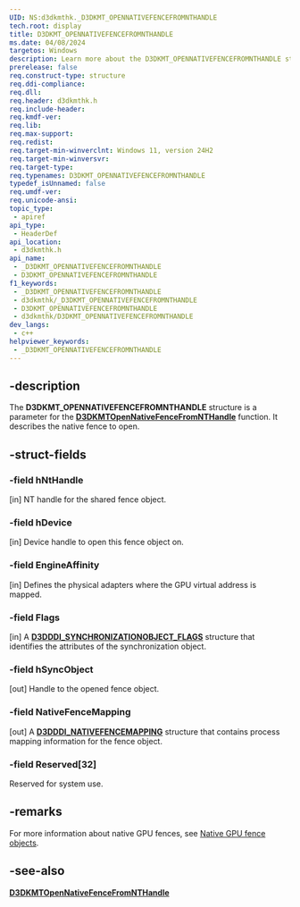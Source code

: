 ```yaml
---
UID: NS:d3dkmthk._D3DKMT_OPENNATIVEFENCEFROMNTHANDLE
tech.root: display
title: D3DKMT_OPENNATIVEFENCEFROMNTHANDLE
ms.date: 04/08/2024
targetos: Windows
description: Learn more about the D3DKMT_OPENNATIVEFENCEFROMNTHANDLE structure.
prerelease: false
req.construct-type: structure
req.ddi-compliance: 
req.dll: 
req.header: d3dkmthk.h
req.include-header: 
req.kmdf-ver: 
req.lib: 
req.max-support: 
req.redist: 
req.target-min-winverclnt: Windows 11, version 24H2
req.target-min-winversvr: 
req.target-type: 
req.typenames: D3DKMT_OPENNATIVEFENCEFROMNTHANDLE
typedef_isUnnamed: false
req.umdf-ver: 
req.unicode-ansi: 
topic_type:
 - apiref
api_type:
 - HeaderDef
api_location:
 - d3dkmthk.h
api_name:
 - _D3DKMT_OPENNATIVEFENCEFROMNTHANDLE
 - D3DKMT_OPENNATIVEFENCEFROMNTHANDLE
f1_keywords:
 - _D3DKMT_OPENNATIVEFENCEFROMNTHANDLE
 - d3dkmthk/_D3DKMT_OPENNATIVEFENCEFROMNTHANDLE
 - D3DKMT_OPENNATIVEFENCEFROMNTHANDLE
 - d3dkmthk/D3DKMT_OPENNATIVEFENCEFROMNTHANDLE
dev_langs:
 - c++
helpviewer_keywords:
 - _D3DKMT_OPENNATIVEFENCEFROMNTHANDLE
---
```


## -description

The **D3DKMT_OPENNATIVEFENCEFROMNTHANDLE** structure is a parameter for the [**D3DKMTOpenNativeFenceFromNTHandle**](nf-d3dkmthk-d3dkmtopennativefencefromnthandle.md) function. It describes the native fence to open.

## -struct-fields

### -field hNtHandle

[in] NT handle for the shared fence object.

### -field hDevice

[in] Device handle to open this fence object on.

### -field EngineAffinity

[in] Defines the physical adapters where the GPU virtual address is mapped.

### -field Flags

[in] A [**D3DDDI_SYNCHRONIZATIONOBJECT_FLAGS**](/windows-hardware/drivers/display/d3dddi-synchronizationobject-flags) structure that identifies the attributes of the synchronization object.

### -field hSyncObject

[out] Handle to the opened fence object.

### -field NativeFenceMapping

[out] A [**D3DDDI_NATIVEFENCEMAPPING**](../d3dukmdt/ns-d3dukmdt-d3dddi_nativefencemapping.md) structure that contains process mapping information for the fence object.

### -field Reserved[32]

Reserved for system use.

## -remarks

For more information about native GPU fences, see [Native GPU fence objects](/windows-hardware/drivers/display/native-gpu-fence-objects).

## -see-also

[**D3DKMTOpenNativeFenceFromNTHandle**](nf-d3dkmthk-d3dkmtopennativefencefromnthandle.md)
